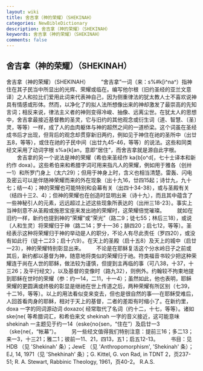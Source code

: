 ```yaml
---
layout: wiki
title: 舍吉拿（神的荣耀）（SHEKINAH）
categories: NewBibleDictionary
description: 舍吉拿（神的荣耀）（SHEKINAH）
keywords: 舍吉拿（神的荣耀）（SHEKINAH）
comments: false
---
```


## 舍吉拿（神的荣耀）（SHEKINAH）



舍吉拿（神的荣耀）（SHEKINAH）
　　“舍吉拿”一词（来：s%#k[i^na^）指神住在其子民当中所显出的光辉、荣耀或临在。编写他尔根〔旧约圣经的亚兰文意译〕之人和拉比们爱用此词来代表神自己，因为侧重律法的犹太教人士不喜欢说神具有情感或形体。然而，以净化了的拟人法所想像出来的神却激发了最崇高的先知言词；相反来说，律法主义者的神则变得冷峻、抽像、远离尘世。在犹太人的思想中，舍吉拿最接近基督教的圣灵，它与旧约的其他观念或衍生词（道、智慧、〔圣〕灵，等等）一样，成了人的血肉躯体与神的超然之间的一道桥梁。这个词虽在圣经成书后才出现，但背后的观念却贯穿新旧两约，例如见于神住在祂的圣所中（出廿五8，等等），或住在祂的子民中间（出廿九45-46，等等）的说法。这些和同类经文采用了动词字根 s%a{k[an，意即“居住”，而舍吉拿就是源自此字根。
　　舍吉拿的另一个说法是神的荣耀（希伯来圣经作 ka{b[o^d[，七十士译本和新约作 doxa）。这些希伯来和希腊字词可用来指凡人的荣耀，例如用于雅各（创卅一1）和所罗门身上（太六29）；但用于神身上时，含义也相当清楚。雷轰、闪电及密云可以是伴随神荣耀而来的外在现象（出十九16，廿四15起；诗廿九，九十七；结一4）；神的荣耀也可能特别和会幕有关（出四十34-38），或与圣殿有关（结四十三2、4）；但神的荣耀也在创造时显明出来（诗十九），而且其中蕴含了一些神秘引人的元素，远远超过上述这些现象所表达的（出卅三18-23）。事实上当神刻意不从圣殿或施恩宝座来发出祂的荣耀时，这荣耀倍觉璀璨。
　　就如在旧约一样，新约也提到神的“荣耀”或“荣光”（路二9；徒七55；林后三18），或说〔人和生灵〕将荣耀归于神（路二14；罗十一36；腓四20；启七12，等等）。圣经表示这种将荣耀归于神的举动是人的职分，不论人有尽此责任（罗四20），或没有如此行（徒十二23；启十六9）。在天上的圣殿（启十五8）及天上的城中（启廿一23），神的荣耀特别彰显出来。
　　不论是在耶稣复活这个分水岭日子之前或其后，新约都以基督为神，随意地将类似的荣耀归于祂。符类福音书较少把这种荣耀连于尚在人世的耶稣，做法较为谨慎，但提到主再临的事（可八38，十37，十三26；及平行经文），以及基督的变像时（路九32），则例外。约翰较不拘束地提到耶稣在世时的荣耀（参：约一14，二11，十一4）；虽然如此，他也表明，耶稣荣耀的更圆满或终极的彰显是继祂在世上传道之后，两种荣耀有所区别（七39，十二16，等等）。以上的用法看似变来变去，但也是很自然的事──在耶稣受难后，人回首看肉身的耶稣，相对于天上的基督，二者的差距有时缩小了。在新约里，doxa 一字的同词源动词 doxazo{ 经常取代了名词（约十二，十七，等等）。诸如 ske{ne{ 等希腊词汇，和希伯来文 shekinah 一字的音义接近，这可能意味 shekinah 一主题见于约一14（eske{no{sen，“住在”）及启廿一3（ske{ne{，“帐幕”）。
　　另一些经文值得我们特别注意：提前三16；多二13；来一3，十三21；雅二1；彼前一11、21，四13，五1；启五12-13。
　　书目：见 HDB
（见 'Shekinah' 条）；JewE
（见 'Anthropomorphism',
'Shekinah' 条）；EJ, 14, 1971（见 'Shekhinah' 条）；G. Kittel, G. von Rad, in TDNT 2，页237-51; R. A. Stewart, Rabbinic Theology, 1961，页40-2。
R.A.S.




